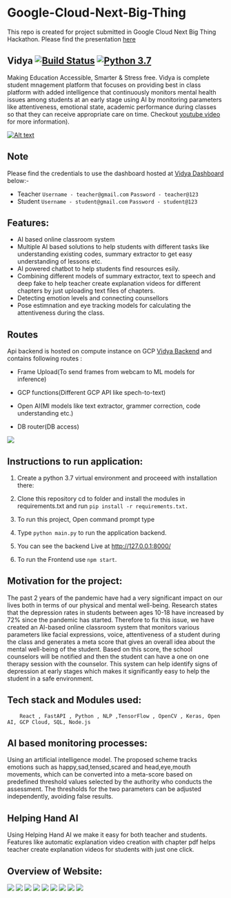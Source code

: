 # Google-Cloud-Next-Big-Thing
This repo is created for project submitted in Google Cloud Next Big Thing Hackathon. Please find the presentation [here](https://www.canva.com/design/DAFNPTHo0fQ/lTgcJJx9yIUcJwjzleDDfA/edit?utm_content=DAFNPTHo0fQ&utm_campaign=designshare&utm_medium=link2&utm_source=sharebutton)

## Vidya [![Build Status](https://travis-ci.org/joemccann/dillinger.svg?branch=master)](https://travis-ci.org/joemccann/dillinger) [![Python 3.7](https://img.shields.io/badge/Python-3.7-3776AB)](https://www.python.org/downloads/release/python-370/)
Making Education Accessible, Smarter & Stress free. Vidya is complete student mnagement platform that focuses on providing best in class platform
with added intelligence that continuously monitors mental health issues among students at an early stage using AI by monitoring parameters like      attentiveness, emotional state, academic performance during classes so that they can receive appropriate care on time. Checkout [youtube video](https://www.youtube.com/watch?v=9irTaI7YtQ8) for more information).
                  
[![Alt text](https://img.youtube.com/vi/9irTaI7YtQ8/0.jpg)](https://www.youtube.com/watch?v=9irTaI7YtQ8)
## Note

Please find the credentials to use the dashboard hosted at [Vidya Dashboard](https://vidya-next.netlify.app/) below:-
- Teacher 
```Username - teacher@gmail.com```
```Password - teacher@123```
- Student
```Username - student@gmail.com```
```Password - student@123```

## Features:

- AI based online classroom system
- Multiple AI based solutions to help students with different tasks like understanding existing codes, summary extractor to get easy understanding of lessons etc.
- AI powered chatbot to help students find resources esily.
- Combining different models of summary extractor, text to speech and deep fake to help teacher create explanation videos for different chapters by just uploading text files of chapters.
- Detecting emotion levels and connecting counsellors
- Pose estimnation and eye tracking models for calculating the attentiveness during the class.


## Routes
Api backend is hosted on compute instance on GCP [Vidya Backend](http://35.224.123.197/docs) and contains following routes :
- Frame Upload(To send frames from webcam to ML models for inference)

- GCP functions(Different GCP API like spech-to-text)

- Open AI(Ml models like text extractor, grammer correction, code understanding etc.)

- DB router(DB access)

<img src="screenshots/Screenshot 2022-10-06 at 6.02.55 PM.png">

## Instructions to run application:

  1. Create a python 3.7 virtual environment and proceeed with installation there:
  
  2. Clone this repository cd to folder and install the modules in requirements.txt and run
       ```pip install -r requirements.txt.```

  3. To run this project, Open command prompt type 

  4. Type ```python main.py``` to run the application backend.
  
  5. You can see the backend Live at  http://127.0.0.1:8000/
  
  6. To run the Frontend use ```npm start```.

## Motivation for the project:

The past 2 years of the pandemic have had a very significant impact on our lives both in terms of our physical and mental well-being. Research states that the depression rates in students between ages 10-18 have increased by 72% since the pandemic has started. Therefore to fix this issue, we have created an AI-based online classroom system that monitors various parameters like facial expressions, voice, attentiveness of a student during the class and generates a meta score that gives an overall idea about the mental well-being of the student. Based on this score, the school counselors will be notified and then the student can have a one on one therapy session with the counselor. This system can help identify signs of depression at early stages which makes it significantly easy to help the student in a safe environment. 


## Tech stack and Modules used:

        React , FastAPI , Python , NLP ,TensorFlow , OpenCV , Keras, Open AI, GCP Cloud, SQL, Node.js
        
        
## AI based monitoring processes:

  Using an artificial intelligence model. The proposed scheme tracks emotions such as happy,sad,tensed,scared 
  and head,eye,mouth movements, which can be converted into a meta-score based on predefined threshold values 
  selected by the authority who conducts the assessment. The thresholds for the two parameters can be adjusted independently, avoiding false results.

## Helping Hand AI

  Using Helping Hand AI we make it easy for both teacher and students. Features like automatic explanation video creation with chapter pdf helps teacher create explanation videos for students with just one click. 
  
## Overview of Website:

 
<img src="ss/Screenshot 2022-10-06 at 3.23.22 PM.png">
<img src="ss/Screenshot 2022-10-06 at 3.23.36 PM.png">
<img src="ss/Screenshot 2022-10-06 at 3.23.46 PM.png">
<img src="ss/Screenshot 2022-10-06 at 3.23.54 PM.png">
<img src="ss/Screenshot 2022-10-06 at 3.24.14 PM.png">
<img src="ss/Screenshot 2022-10-06 at 3.24.30 PM.png">
<img src="ss/Screenshot 2022-10-06 at 3.24.59 PM.png">
<img src="ss/Screenshot 2022-10-06 at 3.25.15 PM.png">
<img src="ss/Screenshot 2022-10-06 at 3.25.21 PM.png">

